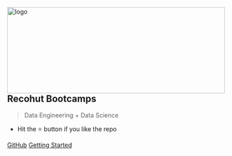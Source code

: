 <img align="right" width="220" height="200" style="margin:auto;    width: 100%;" title="logo" src="https://user-images.githubusercontent.com/62965911/223519221-659d5603-656b-41c5-b414-9f835720024a.svg">

## Recohut Bootcamps

> Data Engineering + Data Science

- Hit the ⭐️ button if you like the repo

[GitHub](https://github.com/sparsh-ai/recohut-bootcamps)
[Getting Started](#recohut-bootcamps)

